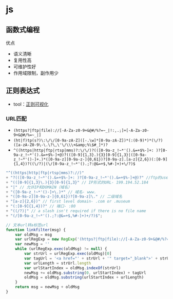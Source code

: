 # js

## 函数式编程

优点

- 语义清晰
- 复用性高
- 可维护性好
- 作用域限制，副作用少

## 正则表达式

- tool：[正则可视化](http://wangweilin.net/static/projects/visualRegex/)

### URL匹配

- `(https?|ftp|file)://[-A-Za-z0-9+&@#/%?=~_|!:,.;]+[-A-Za-z0-9+&@#/%=~_|]`
- `(ht|f)tp(s?)\:\/\/[0-9a-zA-Z]([-.\w]*[0-9a-zA-Z])*(:(0-9)*)*(\/?)([a-zA-Z0-9\-\.\?\,\'\/\\\+&amp;%\$#_]*)?`
- `^((https|http|ftp|rtsp|mms)?:\/\/)?(([0-9a-z_!~*'().&=+$%-]+: )?[0-9a-z_!~*'().&=+$%-]+@)?(([0-9]{1,3}.){3}[0-9]{1,3}|([0-9a-z_!~*'()-]+.)*([0-9a-z][0-9a-z-]{0,61})?[0-9a-z].[a-z]{2,6})(:[0-9]{1,4})?((\/?)|(\/[0-9a-z_!~*'().;?:@&=+$,%#-]+)+\/?)$`

```js
"^((https|http|ftp|rtsp|mms)?://)" 
+ "?(([0-9a-z_!~*'().&=+$%-]+: )?[0-9a-z_!~*'().&=+$%-]+@)?" //ftp的user@ 
+ "(([0-9]{1,3}\.){3}[0-9]{1,3}" // IP形式的URL- 199.194.52.184 
+ "|" // 允许IP和DOMAIN（域名）
+ "([0-9a-z_!~*'()-]+\.)*" // 域名- www. 
+ "([0-9a-z][0-9a-z-]{0,61})?[0-9a-z]\." // 二级域名  
+ "[a-z]{2,6})" // first level domain- .com or .museum 
+ "(:[0-9]{1,4})?" // 端口- :80 
+ "((/?)|" // a slash isn't required if there is no file name 
+ "(/[0-9a-z_!~*'().;?:@&=+$,%#-]+)+/?)$"; 
```

```js
// 文本url转a标签url
function linkfilter(msg) {
    var oldMsg = msg
    var urlRegExp = new RegExp('(https?|ftp|file)://[-A-Za-z0-9+&@#/%?=~_|!:,.;]+[-A-Za-z0-9+&@#/%=~_|]')
    var newMsg = ''
    while (urlRegExp.exec(oldMsg) != null) {
        var strUrl = urlRegExp.exec(oldMsg)[0]
        var tagUrl = '<a href="' + strUrl + '" target="_blank">' + strUrl + '</a>'
        var urlLength = strUrl.length
        var urlStartIndex = oldMsg.indexOf(strUrl)
        newMsg += oldMsg.substring(0, urlStartIndex) + tagUrl
        oldMsg = oldMsg.substring(urlStartIndex + urlLength)
    }
    return msg = newMsg + oldMsg
}
```
